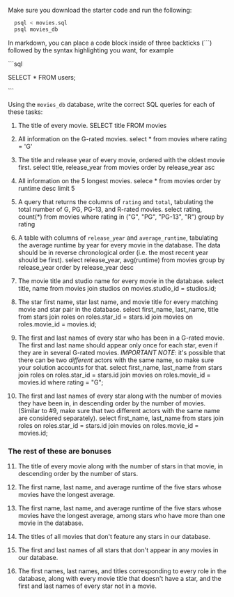 Make sure you download the starter code and run the following:

```sh
  psql < movies.sql
  psql movies_db
```

In markdown, you can place a code block inside of three backticks (```) followed by the syntax highlighting you want, for example

\```sql

SELECT \* FROM users;

\```

Using the `movies_db` database, write the correct SQL queries for each of these tasks:

1.  The title of every movie.
SELECT title FROM movies

2.  All information on the G-rated movies.
select * from movies where rating = 'G'

3.  The title and release year of every movie, ordered with the
    oldest movie first.
select title, release_year from movies order by release_year asc

4.  All information on the 5 longest movies.
selece * from movies order by runtime desc limit 5

5.  A query that returns the columns of `rating` and `total`, tabulating the
    total number of G, PG, PG-13, and R-rated movies.
select rating, count(*) from movies where rating in ("G", "PG", "PG-13", "R") group by rating

6.  A table with columns of `release_year` and `average_runtime`,
    tabulating the average runtime by year for every movie in the database. The data should be in reverse chronological order (i.e. the most recent year should be first).
select release_year, avg(runtime) from movies group by release_year order by release_year desc

7.  The movie title and studio name for every movie in the
    database.
select title, name from movies join studios on movies.studio_id = studios.id;

8.  The star first name, star last name, and movie title for every
    matching movie and star pair in the database.
select first_name, last_name, title from stars join roles on roles.star_id = stars.id join movies on roles.movie_id = movies.id;

9.  The first and last names of every star who has been in a G-rated movie. The first and last name should appear only once for each star, even if they are in several G-rated movies. *IMPORTANT NOTE*: it's possible that there can be two *different* actors with the same name, so make sure your solution accounts for that.
select first_name, last_name from stars join roles on roles.star_id = stars.id join movies on roles.movie_id = movies.id where rating = "G";

10. The first and last names of every star along with the number
    of movies they have been in, in descending order by the number of movies. (Similar to #9, make sure
    that two different actors with the same name are considered separately).
select first_name, last_name from stars join roles on roles.star_id = stars.id join movies on roles.movie_id = movies.id;

### The rest of these are bonuses

11. The title of every movie along with the number of stars in
    that movie, in descending order by the number of stars.

12. The first name, last name, and average runtime of the five
    stars whose movies have the longest average.

13. The first name, last name, and average runtime of the five
    stars whose movies have the longest average, among stars who have more than one movie in the database.

14. The titles of all movies that don't feature any stars in our
    database.

15. The first and last names of all stars that don't appear in any movies in our database.

16. The first names, last names, and titles corresponding to every
    role in the database, along with every movie title that doesn't have a star, and the first and last names of every star not in a movie.

